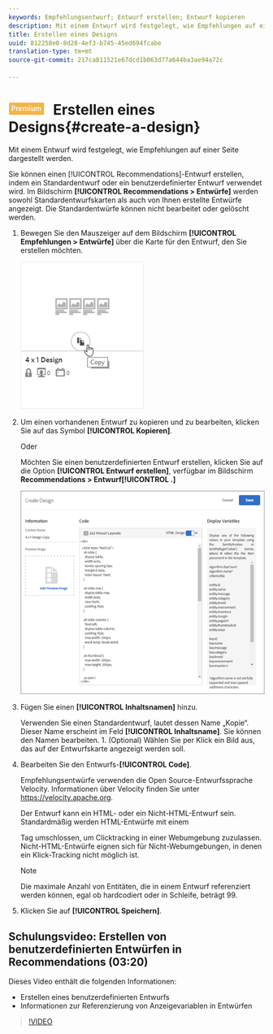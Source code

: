 ```yaml
---
keywords: Empfehlungsentwurf; Entwurf erstellen; Entwurf kopieren
description: Mit einem Entwurf wird festgelegt, wie Empfehlungen auf einer Seite dargestellt werden.
title: Erstellen eines Designs
uuid: 812258e0-8d28-4ef3-b745-45ed694fcabe
translation-type: tm+mt
source-git-commit: 217ca811521e67dcd1b063d77a644ba3ae94a72c

---
```



# ![PREMIUM](/help/assets/premium.png) Erstellen eines Designs{#create-a-design}

Mit einem Entwurf wird festgelegt, wie Empfehlungen auf einer Seite dargestellt werden.

Sie können einen [!UICONTROL Recommendations]-Entwurf erstellen, indem ein Standardentwurf oder ein benutzerdefinierter Entwurf verwendet wird. Im Bildschirm **[!UICONTROL Recommendations &gt; Entwürfe]** werden sowohl Standardentwurfskarten als auch von Ihnen erstellte Entwürfe angezeigt. Die Standardentwürfe können nicht bearbeitet oder gelöscht werden.

1. Bewegen Sie den Mauszeiger auf dem Bildschirm **[!UICONTROL Empfehlungen &gt; Entwürfe]** über die Karte für den Entwurf, den Sie erstellen möchten.

   ![](assets/Card_CopyDesign.png)

1. Um einen vorhandenen Entwurf zu kopieren und zu bearbeiten, klicken Sie auf das Symbol **[!UICONTROL Kopieren]**.

   Oder

   Möchten Sie einen benutzerdefinierten Entwurf erstellen, klicken Sie auf die Option **[!UICONTROL Entwurf erstellen]**, verfügbar im Bildschirm **Recommendations &gt; Entwurf[!UICONTROL .]**

   ![](assets/createDesign.png)

1. Fügen Sie einen **[!UICONTROL Inhaltsnamen]** hinzu.

   Verwenden Sie einen Standardentwurf, lautet dessen Name „Kopie“. Dieser Name erscheint im Feld **[!UICONTROL Inhaltsname]**. Sie können den Namen bearbeiten. 1. (Optional) Wählen Sie per Klick ein Bild aus, das auf der Entwurfskarte angezeigt werden soll.
1. Bearbeiten Sie den Entwurfs-**[!UICONTROL Code]**.

   Empfehlungsentwürfe verwenden die Open Source-Entwurfssprache Velocity. Informationen über Velocity finden Sie unter [](https://velocity.apache.org)https://velocity.apache.org.

   Der Entwurf kann ein HTML- oder ein Nicht-HTML-Entwurf sein. Standardmäßig werden HTML-Entwürfe mit einem <div> Tag umschlossen, um Clicktracking in einer Webumgebung zuzulassen. Nicht-HTML-Entwürfe eignen sich für Nicht-Webumgebungen, in denen ein Klick-Tracking nicht möglich ist.

   >[!NOTE]
   >
   >Die maximale Anzahl von Entitäten, die in einem Entwurf referenziert werden können, egal ob hardcodiert oder in Schleife, beträgt 99.

1. Klicken Sie auf **[!UICONTROL Speichern]**.

## Schulungsvideo: Erstellen von benutzerdefinierten Entwürfen in Recommendations (03:20)

Dieses Video enthält die folgenden Informationen:

* Erstellen eines benutzerdefinierten Entwurfs
* Informationen zur Referenzierung von Anzeigevariablen in Entwürfen

>[!VIDEO](https://video.tv.adobe.com/v/27687?captions=ger)
